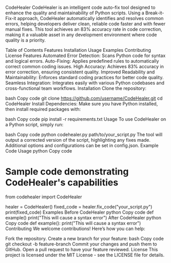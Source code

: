 CodeHealer
CodeHealer is an intelligent code auto-fix tool designed to enhance the quality and maintainability of Python scripts. Using a Break-it-Fix-it approach, CodeHealer automatically identifies and resolves common errors, helping developers deliver clean, reliable code faster and with fewer manual fixes. This tool achieves an 83% accuracy rate in code correction, making it a valuable asset in any development environment where code quality is a priority.

Table of Contents
Features
Installation
Usage
Examples
Contributing
License
Features
Automated Error Detection: Scans Python code for syntax and logical errors.
Auto-Fixing: Applies predefined rules to automatically correct common coding issues.
High Accuracy: Achieves 83% accuracy in error correction, ensuring consistent quality.
Improved Readability and Maintainability: Enforces standard coding practices for better code quality.
Seamless Integration: Integrates easily with various Python codebases and cross-functional team workflows.
Installation
Clone the repository:

bash
Copy code
git clone https://github.com/username/CodeHealer.git
cd CodeHealer
Install Dependencies: Make sure you have Python installed, then install required packages with:

bash
Copy code
pip install -r requirements.txt
Usage
To use CodeHealer on a Python script, simply run:

bash
Copy code
python codehealer.py path/to/your_script.py
The tool will output a corrected version of the script, highlighting any fixes made.
Additional options and configurations can be set in config.json.
Example Code Usage
python
Copy code
# Sample code demonstrating CodeHealer's capabilities
from codehealer import CodeHealer

healer = CodeHealer()
fixed_code = healer.fix_code("your_script.py")
print(fixed_code)
Examples
Before CodeHealer
python
Copy code
def example()
  print("This will cause a syntax error")
After CodeHealer
python
Copy code
def example():
    print("This will cause a syntax error")
Contributing
We welcome contributions! Here’s how you can help:

Fork the repository.
Create a new branch for your feature:
bash
Copy code
git checkout -b feature-branch
Commit your changes and push them to GitHub.
Open a pull request to have your feature reviewed.
License
This project is licensed under the MIT License - see the LICENSE file for details.
